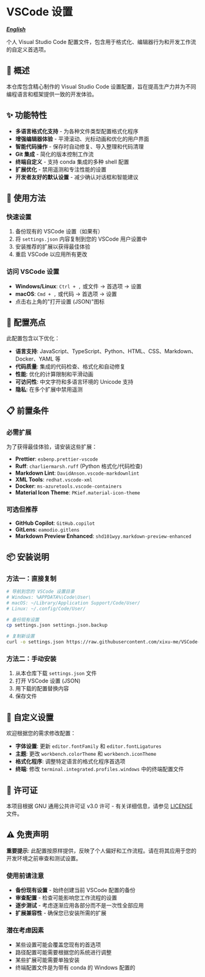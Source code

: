 # VSCode 设置

***[English](README.md)***

个人 Visual Studio Code 配置文件，包含用于格式化、编辑器行为和开发工作流的自定义首选项。

## 🔎 概述

本仓库包含精心制作的 Visual Studio Code 设置配置，旨在提高生产力并为不同编程语言和框架提供一致的开发体验。

## ✨ 功能特性

- **多语言格式化支持** - 为各种文件类型配置格式化程序
- **增强编辑器体验** - 平滑滚动、光标动画和优化的用户界面
- **智能代码操作** - 保存时自动修复、导入整理和代码清理
- **Git 集成** - 简化的版本控制工作流
- **终端自定义** - 支持 conda 集成的多种 shell 配置
- **扩展优化** - 禁用遥测和专注性能的设置
- **开发者友好的默认设置** - 减少确认对话框和智能建议

## 🚀 使用方法

### 快速设置

1. 备份现有的 VSCode 设置（如果有）
2. 将 `settings.json` 内容复制到您的 VSCode 用户设置中
3. 安装推荐的扩展以获得最佳体验
4. 重启 VSCode 以应用所有更改

### 访问 VSCode 设置

- **Windows/Linux**: `Ctrl + ,` 或文件 → 首选项 → 设置
- **macOS**: `Cmd + ,` 或代码 → 首选项 → 设置
- 点击右上角的"打开设置 (JSON)"图标

## 🔧 配置亮点

此配置包含以下优化：

- **语言支持**: JavaScript、TypeScript、Python、HTML、CSS、Markdown、Docker、YAML 等
- **代码质量**: 集成的代码检查、格式化和自动修复
- **性能**: 优化的计算限制和平滑动画
- **可访问性**: 中文字符和多语言环境的 Unicode 支持
- **隐私**: 在多个扩展中禁用遥测

## 📋 前置条件

### 必需扩展

为了获得最佳体验，请安装这些扩展：

- **Prettier**: `esbenp.prettier-vscode`
- **Ruff**: `charliermarsh.ruff` (Python 格式化/代码检查)
- **Markdown Lint**: `DavidAnson.vscode-markdownlint`
- **XML Tools**: `redhat.vscode-xml`
- **Docker**: `ms-azuretools.vscode-containers`
- **Material Icon Theme**: `PKief.material-icon-theme`

### 可选但推荐

- **GitHub Copilot**: `GitHub.copilot`
- **GitLens**: `eamodio.gitlens`
- **Markdown Preview Enhanced**: `shd101wyy.markdown-preview-enhanced`

## 📦 安装说明

### 方法一：直接复制

```bash
# 导航到您的 VSCode 设置目录
# Windows: %APPDATA%\Code\User\
# macOS: ~/Library/Application Support/Code/User/
# Linux: ~/.config/Code/User/

# 备份现有设置
cp settings.json settings.json.backup

# 复制新设置
curl -o settings.json https://raw.githubusercontent.com/xixu-me/VSCode-Settings/main/settings.json
```

### 方法二：手动安装

1. 从本仓库下载 `settings.json` 文件
2. 打开 VSCode 设置 (JSON)
3. 用下载的配置替换内容
4. 保存文件

## 🎨 自定义设置

欢迎根据您的需求修改配置：

- **字体设置**: 更新 `editor.fontFamily` 和 `editor.fontLigatures`
- **主题**: 更改 `workbench.colorTheme` 和 `workbench.iconTheme`
- **格式化程序**: 调整特定语言的格式化程序首选项
- **终端**: 修改 `terminal.integrated.profiles.windows` 中的终端配置文件

## 📄 许可证

本项目根据 GNU 通用公共许可证 v3.0 许可 - 有关详细信息，请参见 [LICENSE](LICENSE) 文件。

## ⚠️ 免责声明

**重要提示**: 此配置按原样提供，反映了个人偏好和工作流程。请在将其应用于您的开发环境之前审查和测试设置。

### 使用前请注意

- **备份现有设置** - 始终创建当前 VSCode 配置的备份
- **审查配置** - 检查可能影响您工作流程的设置
- **逐步测试** - 考虑逐渐应用各部分而不是一次性全部应用
- **扩展兼容性** - 确保您已安装所需的扩展

### 潜在考虑因素

- 某些设置可能会覆盖您现有的首选项
- 路径配置可能需要根据您的系统进行调整
- 某些扩展可能需要单独安装
- 终端配置文件是为带有 conda 的 Windows 配置的
